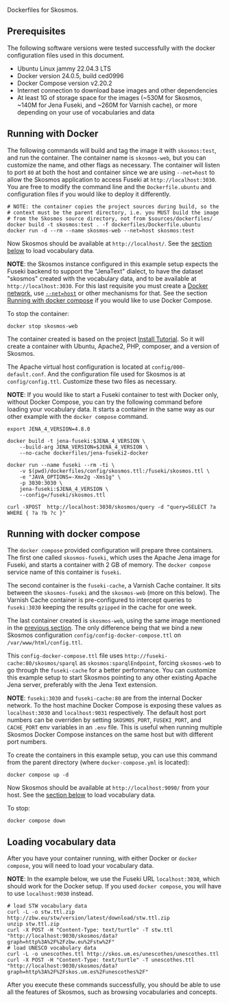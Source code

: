 Dockerfiles for Skosmos.

## Prerequisites

The following software versions were tested successfully with
the docker configuration files used in this document.

- Ubuntu Linux jammy 22.04.3 LTS
- Docker version 24.0.5, build ced0996
- Docker Compose version v2.20.2
- Internet connection to download base images and other dependencies
- At least 1G of storage space for the images (~530M for Skosmos,
  ~140M for Jena Fuseki, and ~260M for Varnish cache), or more
  depending on your use of vocabularies and data

## Running with Docker

The following commands will build and tag the image it with `skosmos:test`,
and run the container. The container name is `skosmos-web`, but you can customize
the name, and other flags as necessary. The container will listen to port
`80` at both the host and container since we are using `--net=host` to allow the
Skosmos application to access Fuseki at `http://localhost:3030`. You are free to
modify the command line and the `Dockerfile.ubuntu` and configuration files if you
would like to deploy it differently.

    # NOTE: the container copies the project sources during build, so the
    # context must be the parent directory, i.e. you MUST build the image
    # from the Skosmos source directory, not from $sources/dockerfiles/
    docker build -t skosmos:test . -f dockerfiles/Dockerfile.ubuntu
    docker run -d --rm --name skosmos-web --net=host skosmos:test

Now Skosmos should be available at `http://localhost/`. See the
[section below](#loading-vocabulary-data) to load vocabulary data.

**NOTE**: the Skosmos instance configured in this example setup expects the Fuseki
backend to support the "JenaText" dialect, to have the dataset "skosmos" created
with the vocabulary data, and to be available at `http://localhost:3030`.
For this last requisite you must create a
[Docker network](https://docs.docker.com/network/network-tutorial-standalone/),
use [`--net=host`](https://docs.docker.com/network/host/) or other mechanisms for
that. See the section [Running with docker compose](#running-with-docker-compose)
if you would like to use Docker Compose.

To stop the container:

    docker stop skosmos-web

The container created is based on the project
[Install Tutorial](https://github.com/NatLibFi/Skosmos/wiki/InstallTutorial).
So it will create a container with Ubuntu, Apache2, PHP, composer, and a version
of Skosmos.

The Apache virtual host configuration is located at `config/000-default.conf`. And
the configuration file used for Skosmos is at `config/config.ttl`. Customize these
two files as necessary.

**NOTE**: If you would like to start a Fuseki container to test with Docker only,
without Docker Compose, you can try the following command before loading your
vocabulary data. It starts a container in the same way as our other example with
the `docker compose` command.

    export JENA_4_VERSION=4.8.0

    docker build -t jena-fuseki:$JENA_4_VERSION \
        --build-arg JENA_VERSION=$JENA_4_VERSION \
        --no-cache dockerfiles/jena-fuseki2-docker

    docker run --name fuseki --rm -ti \
        -v $(pwd)/dockerfiles/config/skosmos.ttl:/fuseki/skosmos.ttl \
        -e "JAVA_OPTIONS=-Xmx2g -Xms1g" \
        -p 3030:3030 \
        jena-fuseki:$JENA_4_VERSION \
        --config=/fuseki/skosmos.ttl

    curl -XPOST  http://localhost:3030/skosmos/query -d "query=SELECT ?a WHERE { ?a ?b ?c }"

## Running with docker compose

The `docker compose` provided configuration will prepare three containers.
The first one called `skosmos-fuseki`, which uses the Apache Jena
image for Fuseki, and starts a container with 2 GB of memory. The
`docker compose` service name of this container is `fuseki`.

The second container is the `fuseki-cache`, a Varnish Cache container. It sits
between the `skosmos-fuseki` and the `skosmos-web` (more on this below). The
Varnish Cache container is pre-configured to intercept queries to `fuseki:3030`
keeping the results `gzipped` in the cache for one week.

The last container created is `skosmos-web`, using the same image mentioned
in the [previous section](#running-with-docker). The only difference being
that we bind a new Skosmos configuration `config/config-docker-compose.ttl`
on `/var/www/html/config.ttl`.

This `config-docker-compose.ttl` file uses `http://fuseki-cache:80/skosmos/sparql`
as `skosmos:sparqlEndpoint`, forcing `skosmos-web` to go through the `fuseki-cache`
for a better performance. You can customize this example setup to start Skosmos
pointing to any other existing Apache Jena server, preferably with the Jena Text
extension.

**NOTE**: `fuseki:3030` and `fuseki-cache:80` are from the internal Docker network.
To the host machine Docker Compose is exposing these values as `localhost:3030`
and `localhost:9031` respectively. The default host port numbers can be overriden
by setting `SKOSMOS_PORT`, `FUSEKI_PORT`, and `CACHE_PORT` env variables in an
`.env` file. This is useful when running multiple Skosmos Docker Compose instances
on the same host but with different port numbers.

To create the containers in this example setup, you can use this command
from the parent directory (where `docker-compose.yml` is located):

    docker compose up -d

Now Skosmos should be available at `http://localhost:9090/` from your
host. See the [section below](#loading-vocabulary-data) to load vocabulary data.

To stop:

    docker compose down

## Loading vocabulary data

After you have your container running, with either Docker or `docker compose`,
you will need to load your vocabulary data.

**NOTE**: In the example below, we use the Fuseki URL `localhost:3030`, which
should work for the Docker setup. If you used `docker compose`, you will have
to use `localhost:9030` instead.

    # load STW vocabulary data
    curl -L -o stw.ttl.zip http://zbw.eu/stw/version/latest/download/stw.ttl.zip
    unzip stw.ttl.zip
    curl -X POST -H "Content-Type: text/turtle" -T stw.ttl "http://localhost:9030/skosmos/data?graph=http%3A%2F%2Fzbw.eu%2Fstw%2F"
    # load UNESCO vocabulary data
    curl -L -o unescothes.ttl http://skos.um.es/unescothes/unescothes.ttl
    curl -X POST -H "Content-Type: text/turtle" -T unescothes.ttl "http://localhost:9030/skosmos/data?graph=http%3A%2F%2Fskos.um.es%2Funescothes%2F"

After you execute these commands successfully, you should be able to use all the
features of Skosmos, such as browsing vocabularies and concepts.
